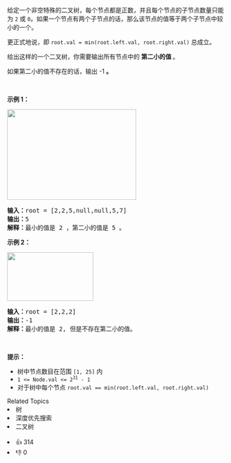 <p>给定一个非空特殊的二叉树，每个节点都是正数，并且每个节点的子节点数量只能为&nbsp;<code>2</code>&nbsp;或&nbsp;<code>0</code>。如果一个节点有两个子节点的话，那么该节点的值等于两个子节点中较小的一个。</p>

<p>更正式地说，即&nbsp;<code>root.val = min(root.left.val, root.right.val)</code> 总成立。</p>

<p>给出这样的一个二叉树，你需要输出所有节点中的&nbsp;<strong>第二小的值 </strong>。</p>

<p>如果第二小的值不存在的话，输出 -1 <strong>。</strong></p>

<p>&nbsp;</p>

<p><strong>示例 1：</strong></p> 
<img alt="" src="https://assets.leetcode.com/uploads/2020/10/15/smbt1.jpg" style="height: 210px; width: 300px;" /> 
<pre>
<strong>输入：</strong>root = [2,2,5,null,null,5,7]
<strong>输出：</strong>5
<strong>解释：</strong>最小的值是 2 ，第二小的值是 5 。
</pre>

<p><strong>示例 2：</strong></p> 
<img alt="" src="https://assets.leetcode.com/uploads/2020/10/15/smbt2.jpg" style="height: 113px; width: 200px;" /> 
<pre>
<strong>输入：</strong>root = [2,2,2]
<strong>输出：</strong>-1
<strong>解释：</strong>最小的值是 2, 但是不存在第二小的值。
</pre>

<p>&nbsp;</p>

<p><strong>提示：</strong></p>

<ul> 
 <li>树中节点数目在范围 <code>[1, 25]</code> 内</li> 
 <li><code>1 &lt;= Node.val &lt;= 2<sup>31</sup> - 1</code></li> 
 <li>对于树中每个节点 <code>root.val == min(root.left.val, root.right.val)</code></li> 
</ul>

<div><div>Related Topics</div><div><li>树</li><li>深度优先搜索</li><li>二叉树</li></div></div><br><div><li>👍 314</li><li>👎 0</li></div>